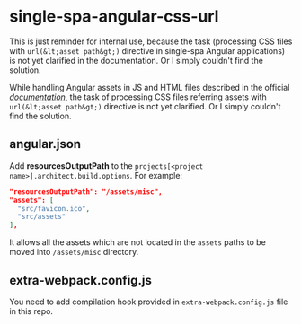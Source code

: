 # single-spa-angular-css-url

This is just reminder for internal use, because the task (processing CSS files
with `url(&lt;asset path&gt;)` directive in single-spa Angular applications) is not yet clarified
in the documentation. Or I simply couldn't find the solution.

While handling Angular assets in JS and HTML files described in the official
*[documentation]([URL]https://single-spa.js.org/docs/ecosystem-angular.html#angular-assets)*,
the task of processing CSS files referring assets with `url(&lt;asset path&gt;)`
directive is not yet clarified. Or I simply couldn't find the solution.

## angular.json

Add **resourcesOutputPath** to the
`projects[<project name>].architect.build.options`. For example:
```json
"resourcesOutputPath": "/assets/misc",
"assets": [
  "src/favicon.ico",
  "src/assets"
],
```
It allows all the assets which are not located in the `assets` paths to be
moved into `/assets/misc` directory.

## extra-webpack.config.js

You need to add compilation hook provided in `extra-webpack.config.js` file in
this repo.
